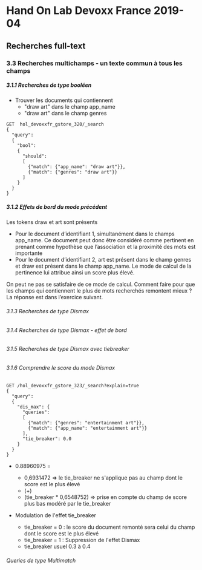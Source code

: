 # Hand On Lab Devoxx France 2019-04
## Recherches full-text
### 3.3 Recherches multichamps - un texte commun à tous les champs


##### 3.1.1 Recherches de type booléen
* Trouver les documents qui contiennent
    * "draw art" dans le champ app_name
    * "draw art" dans le champ genres

```shell      
GET  hol_devoxxfr_gstore_320/_search
{
  "query": 
  {
    "bool": 
    {
      "should": 
      [
        {"match": {"app_name": "draw art"}},
        {"match": {"genres": "draw art"}}
      ]  
    }
  }
}
```


##### 3.1.2 Effets de bord du mode précédent
Les tokens draw et art sont présents
* Pour le document d’identifiant 1, simultanément dans le champs app_name. Ce document peut donc être considéré comme pertinent en prenant comme hypothèse que l’association et la proximité des mots est importante
* Pour le document d’identifiant 2, art est présent dans le champ genres et draw est présent dans le champ app_name. Le mode de calcul de la pertinence lui attribue  ainsi un score plus élevé.

On peut ne pas se satisfaire de ce mode de calcul. Comment faire pour que les champs qui contiennent le plus de mots recherchés remontent mieux ? La réponse est dans l’exercice suivant.


###### 3.1.3 Recherches de type Dismax



###### 3.1.4 Recherches de type Dismax  - effet de bord



###### 3.1.5 Recherches de type Dismax  avec tiebreaker



###### 3.1.6 Comprendre le score du mode Dismax

```shell      
GET /hol_devoxxfr_gstore_323/_search?explain=true
{
  "query": 
  {
    "dis_max": {
      "queries": 
      [
        {"match": {"genres": "entertainment art"}},
        {"match": {"app_name": "entertainment art"}}        
      ],
      "tie_breaker": 0.0
    }
  }
}
```

* 0.88960975 = 
    * 0,6931472 => le tie_breaker ne s'applique pas au champ dont le score est le plus élevé
    *    (+) 
    * (tie_breaker * 0,6548752)  => prise en compte du champ de score plus bas modéré par le tie_breaker

* Modulation de l'effet tie_breaker 
    * tie_breaker = 0 : le score du document remonté sera celui du champ dont le score est le plus élevé
    * tie_breaker = 1 : Suppression de l'effet Dismax 
    * tie_breaker usuel 0.3 à 0.4

###### Queries de type Multimatch

```shell      

```
